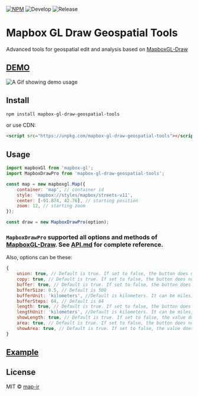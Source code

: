 [![NPM](https://img.shields.io/npm/v/mapbox-gl-draw-geospatial-tools.svg)](https://www.npmjs.com/package/mapbox-gl-draw-geospatial-tools)
![Develop](https://github.com/map-ir/mapbox-gl-draw-geospatial-tools/workflows/Develop/badge.svg)
![Release](https://github.com/map-ir/mapbox-gl-draw-geospatial-tools/workflows/Release/badge.svg)

# Mapbox GL Draw Geospatial Tools

Advanced tools for geospatial edit and analysis based on [MapboxGL-Draw](https://github.com/mapbox/mapbox-gl-draw)

## [DEMO](https://map-ir.github.io/mapbox-gl-draw-additional-tools/)

![A Gif showing demo usage](demo/public/demo.gif)

## Install

```bash
npm install mapbox-gl-draw-geospatial-tools
```

or use CDN:

```html
<script src="https://unpkg.com/mapbox-gl-draw-geospatial-tools"></script>
```

## Usage

```js
import mapboxGl from 'mapbox-gl';
import MapboxDrawPro from 'mapbox-gl-draw-geospatial-tools';

const map = new mapboxgl.Map({
    container: 'map', // container id
    style: 'mapbox://styles/mapbox/streets-v11',
    center: [-91.874, 42.76], // starting position
    zoom: 12, // starting zoom
});

const draw = new MapboxDrawPro(option);
```

### `MapboxDrawPro` supported all options and methods of [MapboxGL-Draw](https://github.com/mapbox/mapbox-gl-draw). See [API.md](https://github.com/mapbox/mapbox-gl-draw/blob/main/docs/API.md) for complete reference.

Also, options can be these:

```js
{
    union: true, // Default is true. If set to false, the button does not appear in toolbox
    copy: true, // Default is true. If set to false, the button does not appear in toolbox
    buffer: true, // Default is true. If set to false, the button does not appear in toolbox
    bufferSize: 0.5, // Default is 500
    bufferUnit: 'kilometers', //Default is kilometers. It can be miles, degrees or kilometers
    bufferSteps: 64, // Default is 64
    length: true, // Default is true. If set to false, the button does not appear in toolbox
    lengthUnit: 'kilometers', //Default is kilometers. It can be miles, degrees, radians or kilometers
    showLength: true, // Default is true. If set to false, the value does not appear on feature
    area: true, // Default is true. If set to false, the button does not appear in toolbox
    showArea: true, // Default is true. If set to false, the value does not appear on feature
}
```

## [Example](https://github.com/map-ir/mapbox-gl-draw-geospatial-tools/blob/main/demo/src/App.js)

## License

MIT © [map-ir](LICENSE)
